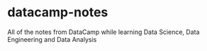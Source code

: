 # datacamp-notes
All of the notes from DataCamp while learning Data Science, Data Engineering and Data Analysis
